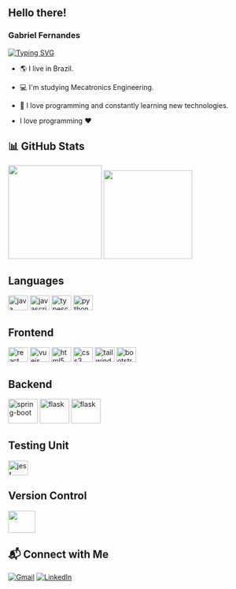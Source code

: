 ## Hello there! 

### Gabriel Fernandes

[![Typing SVG](https://readme-typing-svg.herokuapp.com?font=Fira+Code&weight=600&size=25&duration=4000&pause=500&color=3D67F7&center=true&vCenter=true&random=true&width=435&lines=Software+Developer;Frontend+%7C+Backend)](https://git.io/typing-svg)

- 🌎 I live in Brazil.
- 💻 I'm studying Mecatronics Engineering.
- 🚀 I love programming and constantly learning new technologies.

- I love programming :heart:

## 📊 GitHub Stats

<img height="190em" src="https://github-readme-stats.vercel.app/api?username=Gabrielfernandes7&show_icons=true&theme=dracula&include_all_commits=true&count_private=true"/> <img height="180em" src="https://github-readme-stats.vercel.app/api/top-langs/?username=Gabrielfernandes7&layout=compact&langs_count=7&theme=dracula"/>

## Languages

<img alt="java" height="30" width="40" src="https://cdn.jsdelivr.net/gh/devicons/devicon/icons/java/java-original.svg" /> <img alt="javascript" height="30" width="40" src="https://cdn.jsdelivr.net/gh/devicons/devicon/icons/javascript/javascript-original.svg" /> <img alt="typescript" src="https://cdn.jsdelivr.net/gh/devicons/devicon/icons/typescript/typescript-original.svg" height="30" width="40"/> <img alt="python" height="30" width="40" src="https://cdn.jsdelivr.net/gh/devicons/devicon/icons/python/python-original.svg" />

## Frontend

<img alt="react" height="30" width="40" src="https://cdn.jsdelivr.net/gh/devicons/devicon/icons/react/react-original.svg" /> <img alt="vuejs" src="https://cdn.jsdelivr.net/gh/devicons/devicon/icons/vuejs/vuejs-original.svg" height="30" width="40"/> <img alt="html5" height="30" width="40" src="https://cdn.jsdelivr.net/gh/devicons/devicon/icons/html5/html5-original.svg" /> <img alt="css3" height="30" width="40" src="https://cdn.jsdelivr.net/gh/devicons/devicon/icons/css3/css3-original.svg" /> <img alt="tailwind" src="https://cdn.jsdelivr.net/gh/devicons/devicon@latest/icons/tailwindcss/tailwindcss-original.svg" height="30" width="40"/> <img alt="bootstrap" src="https://cdn.jsdelivr.net/gh/devicons/devicon/icons/bootstrap/bootstrap-original.svg" height="30" width="40" />

## Backend

<img alt="spring-boot" src="https://cdn.jsdelivr.net/gh/devicons/devicon/icons/spring/spring-original-wordmark.svg" height="50" width="60"/> <img alt="flask" src="https://cdn.jsdelivr.net/gh/devicons/devicon/icons/flask/flask-original-wordmark.svg" height="50" width="60" /> <img alt="flask" src="https://cdn.jsdelivr.net/gh/devicons/devicon@latest/icons/fastapi/fastapi-original-wordmark.svg" height="50" width="60" />

## Testing Unit

<img alt="jest" src="https://cdn.jsdelivr.net/gh/devicons/devicon/icons/jest/jest-plain.svg" height="30" width="40" />

## Version Control

<img src="https://cdn.jsdelivr.net/gh/devicons/devicon/icons/git/git-original-wordmark.svg" height="45" width="55" />


## 📬 Connect with Me

[![Gmail](https://img.shields.io/badge/Gmail-D14836?style=for-the-badge&logo=gmail&logoColor=white)](mailto:gabriel.assuncao.fernandes07@aluno.ifce.edu.br)
[![LinkedIn](https://img.shields.io/badge/LinkedIn-0077B5?style=for-the-badge&logo=linkedin&logoColor=white)](https://www.linkedin.com/in/gabriel-assun%C3%A7%C3%A3o-fernandes-0b1148200/)
